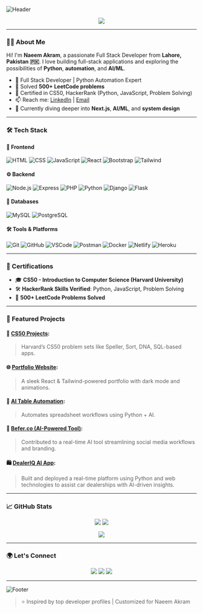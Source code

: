 ![Header](https://capsule-render.vercel.app/api?type=waving&color=0:1f1f1f,100:3f3f3f&height=200&section=header&text=Naeem%20Akram&fontSize=40&fontAlignY=35&fontColor=ffffff)

<p align="center">
  <img src="https://readme-typing-svg.demolab.com?font=Fira+Code&duration=4000&pause=500&color=00F7FF&center=true&width=435&lines=Full+Stack+Developer;Python+%7C+AI+Enthusiast;500%2B+LeetCode+Problems+Solved;CS50+%7C+HackerRank+Certified;Open+Source+Contributor"/>
</p>

---

### 👨‍💻 About Me

Hi! I'm **Naeem Akram**, a passionate Full Stack Developer from **Lahore, Pakistan 🇵🇰**. I love building full-stack applications and exploring the possibilities of **Python**, **automation**, and **AI/ML**.

- 💼 Full Stack Developer | Python Automation Expert
- 🧠 Solved **500+ LeetCode problems**
- 📜 Certified in CS50, HackerRank (Python, JavaScript, Problem Solving)
- 📫 Reach me: [LinkedIn](https://www.linkedin.com/in/naeemabdullahakram/) | [Email](mailto:naeemabdullahakram@gmail.com)
- 🔭 Currently diving deeper into **Next.js**, **AI/ML**, and **system design**

---

### 🛠️ Tech Stack

#### 🚀 Frontend
![HTML](https://img.shields.io/badge/-HTML5-E34F26?style=for-the-badge&logo=html5&logoColor=white)
![CSS](https://img.shields.io/badge/-CSS3-1572B6?style=for-the-badge&logo=css3&logoColor=white)
![JavaScript](https://img.shields.io/badge/-JavaScript-F7DF1E?style=for-the-badge&logo=javascript&logoColor=black)
![React](https://img.shields.io/badge/-React-61DAFB?style=for-the-badge&logo=react&logoColor=black)
![Bootstrap](https://img.shields.io/badge/-Bootstrap-563D7C?style=for-the-badge&logo=bootstrap&logoColor=white)
![Tailwind](https://img.shields.io/badge/-TailwindCSS-38B2AC?style=for-the-badge&logo=tailwind-css&logoColor=white)

#### ⚙️ Backend
![Node.js](https://img.shields.io/badge/-Node.js-339933?style=for-the-badge&logo=nodedotjs&logoColor=white)
![Express](https://img.shields.io/badge/-Express.js-000000?style=for-the-badge&logo=express&logoColor=white)
![PHP](https://img.shields.io/badge/-PHP-777BB4?style=for-the-badge&logo=php&logoColor=white)
![Python](https://img.shields.io/badge/-Python-3776AB?style=for-the-badge&logo=python&logoColor=white)
![Django](https://img.shields.io/badge/-Django-092E20?style=for-the-badge&logo=django&logoColor=white)
![Flask](https://img.shields.io/badge/-Flask-000000?style=for-the-badge&logo=flask&logoColor=white)

#### 🧩 Databases
![MySQL](https://img.shields.io/badge/-MySQL-4479A1?style=for-the-badge&logo=mysql&logoColor=white)
![PostgreSQL](https://img.shields.io/badge/-PostgreSQL-4169E1?style=for-the-badge&logo=postgresql&logoColor=white)

#### 🛠 Tools & Platforms
![Git](https://img.shields.io/badge/-Git-F05032?style=for-the-badge&logo=git&logoColor=white)
![GitHub](https://img.shields.io/badge/-GitHub-181717?style=for-the-badge&logo=github&logoColor=white)
![VSCode](https://img.shields.io/badge/-VSCode-007ACC?style=for-the-badge&logo=visual-studio-code&logoColor=white)
![Postman](https://img.shields.io/badge/-Postman-FF6C37?style=for-the-badge&logo=postman&logoColor=white)
![Docker](https://img.shields.io/badge/-Docker-2496ED?style=for-the-badge&logo=docker&logoColor=white)
![Netlify](https://img.shields.io/badge/-Netlify-00C7B7?style=for-the-badge&logo=netlify&logoColor=white)
![Heroku](https://img.shields.io/badge/-Heroku-430098?style=for-the-badge&logo=heroku&logoColor=white)

---

### 📜 Certifications

- 🎓 **CS50 - Introduction to Computer Science (Harvard University)**  
- 🛠 **HackerRank Skills Verified**: Python, JavaScript, Problem Solving  
- 🧠 **500+ LeetCode Problems Solved**

---

### 📂 Featured Projects

#### 🔧 [CS50 Projects](https://github.com/NaeemAbdullahAkram/CS50x):
> Harvard’s CS50 problem sets like Speller, Sort, DNA, SQL-based apps.

#### 🌐 [Portfolio Website](https://naeemabdullahakram.github.io):
> A sleek React & Tailwind-powered portfolio with dark mode and animations.

#### 🤖 [AI Table Automation](https://github.com/NaeemAbdullahAkram/AI-Table):
> Automates spreadsheet workflows using Python + AI.

#### 🧠 [Befer.co (AI-Powered Tool)](https://befer.co):
> Contributed to a real-time AI tool streamlining social media workflows and branding.

#### 🛍 [DealerIQ AI App](https://dealeriqai.up.railway.app/):
> Built and deployed a real-time platform using Python and web technologies to assist car dealerships with AI-driven insights.

---

### 📈 GitHub Stats

<p align="center">
  <img src="https://github-readme-stats.vercel.app/api?username=NaeemAbdullahAkram&show_icons=true&theme=radical&hide_border=true" />
  <img src="https://github-readme-streak-stats.herokuapp.com?user=NaeemAbdullahAkram&theme=radical&hide_border=true" />
</p>

<p align="center">
  <img src="https://github-profile-summary-cards.vercel.app/api/cards/profile-details?username=NaeemAbdullahAkram&theme=github_dark"/>
</p>

---

### 🌍 Let's Connect

<p align="center">
  <a href="https://www.linkedin.com/in/naeemabdullahakram/"><img src="https://img.shields.io/badge/-LinkedIn-0077B5?style=for-the-badge&logo=linkedin&logoColor=white"/></a>
  <a href="mailto:naeemabdullahakram@gmail.com"><img src="https://img.shields.io/badge/-Gmail-D14836?style=for-the-badge&logo=gmail&logoColor=white"/></a>
  <a href="https://github.com/NaeemAbdullahAkram"><img src="https://img.shields.io/badge/-GitHub-181717?style=for-the-badge&logo=github&logoColor=white"/></a>
</p>

---

![Footer](https://capsule-render.vercel.app/api?type=waving&color=3f3f3f&height=150&section=footer)

> ⭐️ Inspired by top developer profiles | Customized for Naeem Akram

